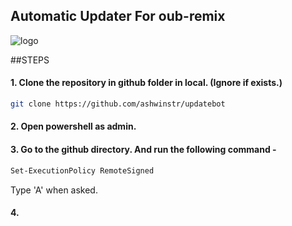## Automatic Updater For oub-remix 

![logo](https://telegra.ph/file/54e66c33f8c0e2f215f3a.jpg)

##STEPS

#### 1. Clone the repository in github folder in local. (Ignore if exists.)

```bash
git clone https://github.com/ashwinstr/updatebot
```

#### 2. Open powershell as admin.
#### 3. Go to the github directory. And run the following command - 

```bash
Set-ExecutionPolicy RemoteSigned
```
Type 'A' when asked. 

#### 4. 
